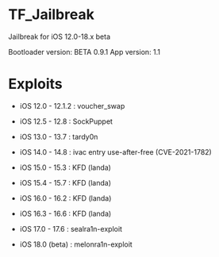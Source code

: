 # TF_Jailbreak
Jailbreak for iOS 12.0-18.x beta

Bootloader version: BETA 0.9.1
App version: 1.1

# Exploits

-	iOS 12.0 - 12.1.2 : voucher_swap
 
-	iOS 12.5 - 12.8 : SockPuppet

-  iOS 13.0 - 13.7 : tardy0n
 
-	iOS 14.0 - 14.8 : ivac entry use-after-free (CVE-2021-1782)
 
-	iOS 15.0 - 15.3 : KFD (landa)
 
-	iOS 15.4 - 15.7 : KFD (landa)
 
-	iOS 16.0 - 16.2 : KFD (landa)
 
-	iOS 16.3 - 16.6 : KFD (landa)
 
-	iOS 17.0 - 17.6 : sealra1n-exploit
  
-	iOS 18.0 (beta) : melonra1n-exploit
